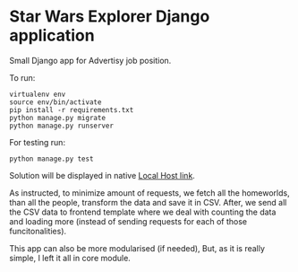 # Star Wars Explorer Django application

Small Django app for Advertisy job position.

To run:
```
virtualenv env
source env/bin/activate
pip install -r requirements.txt
python manage.py migrate
python manage.py runserver
```

For testing run: 
```
python manage.py test
```

Solution will be displayed in native [Local Host link](http://127.0.0.1:8000/).

As instructed, to minimize amount of requests, we fetch all the homeworlds, than all the people, transform the data and save it in CSV. After, we send all the CSV data to frontend template where we deal with counting the data and loading more (instead of sending requests for each of those funcitonalities).

This app can also be more modularised (if needed), But, as it is really simple, I left it all in core module.

